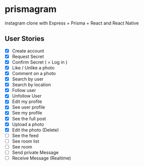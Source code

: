 # prismagram
instagram clone with Express + Prisma + React and React Native

## User Stories

- [x] Create account
- [x] Request Secret
- [x] Confirm Secret ( = Log in )
- [x] Like / Unlike a photo
- [x] Comment on a photo
- [x] Search by user
- [x] Search by location
- [x] Follow user
- [x] Unfollow User
- [x] Edit my profile
- [x] See user profile
- [x] See my profile
- [x] See the full post
- [x] Upload a photo
- [x] Edit the photo (Delete)
- [ ] See the feed
- [ ] See room list
- [ ] See room
- [ ] Send private Message
- [ ] Receive Message (Realtime)

